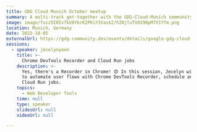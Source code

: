 ```yaml
---
title: GDG Cloud Munich October meetup
summary: A multi-track get-together with the GDG-Cloud-Munich community.
image: image/fuiz5I8Iv7bV8YbrK2PKiY3Vask2/hZOjTuTVO19BpM7X1YTm.png
location: Munich, Germany
date: 2022-10-05
externalUrl: https://gdg.community.dev/events/details/google-gdg-cloud-munich-presents-october-gathering-1/
sessions:
  - speaker: jecelynyeen
    title: >-
      Chrome DevTools Recorder and Cloud Run jobs
    description: >-
      Yes, there's a Recorder in Chrome! 😍 In this session, Jecelyn will show a demo on how
      to automate user flows with Chrome DevTools Recorder, schedule and monitor them with
      Cloud Run jobs.
    topics:
      - Web Developer Tools
    time: null
    type: speaker
    slidesUrl: null
    videoUrl: null

---
```

